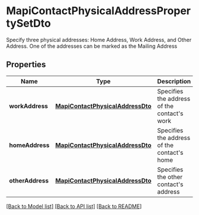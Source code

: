 # MapiContactPhysicalAddressPropertySetDto

Specify three physical addresses: Home Address, Work Address, and Other Address. One of the addresses can be marked as the Mailing Address             

## Properties
Name | Type | Description | Notes
---- | ---- | ----------- | -----
**workAddress** | [**MapiContactPhysicalAddressDto**](MapiContactPhysicalAddressDto.md) | Specifies the address of the contact's work              | [optional] [default to undefined]
**homeAddress** | [**MapiContactPhysicalAddressDto**](MapiContactPhysicalAddressDto.md) | Specifies the address of the contact's home              | [optional] [default to undefined]
**otherAddress** | [**MapiContactPhysicalAddressDto**](MapiContactPhysicalAddressDto.md) | Specifies the other contact's address              | [optional] [default to undefined]


[[Back to Model list]](README.md#documentation-for-models) [[Back to API list]](README.md#documentation-for-api-endpoints) [[Back to README]](README.md)
